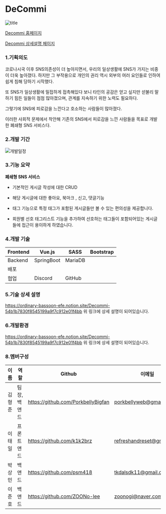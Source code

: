 

# DeCommi

![title](https://user-images.githubusercontent.com/102857959/194991265-d3ffa7c8-3347-48d5-be27-325cf2396152.jpg)

[Decommi 홈페이지]()


[Decommi 상세설명 페이지](https://ordinary-bassoon-efe.notion.site/Decommi-54b1b7830f8545199a9f7c912e01f4bb)

### 1.기획의도

코로나시국 이후 SNS의존성이 더 높아지면서, 우리의 일상생활에 SNS가 가지는 비중이 더욱 높아졌다. 하지만 그 부작용으로 개인의 권리 역시 외부의 여러 요인들로 인하여 쉽게 침해 당하기 시작했다.

또 SNS가 일상생활에 밀접하게 접촉해있다 보니 타인의 공감은 얻고 싶지만 섣불리 말하기 힘든 일들이 점점 많아졌으며, 관계를 지속하기 위한 노력도 필요하다.

그렇기에 SNS에 피로감을 느낀다고 호소하는 사람들이 많아졌다.

이러한 사회적 문제에서 착안해 기존의 SNS에서 피로감을 느낀 사람들을 목표로 개발한 폐쇄형 SNS 서비스다.

### 2.개발 기간

![개발일정](https://user-images.githubusercontent.com/102857959/194991254-a464eea8-732a-4487-a23f-3a5a0c1fd67a.jpg)

### 3.기능 요약

**폐쇄형 SNS 서비스**

- 기본적인 게시글 작성에 대한 CRUD

- 해당 게시글에 대한 좋아요, 북마크 , 신고, 댓글기능

- 태그 기능으로 특정 태그가 포함된 게시글들만 볼 수 있는 편의성을 제공합니다.

- 회원별 선호 태그리스트 기능을 추가하여 선호하는 태그들이 포함되어있는 게시글들에 접근이 용이하게 하였습니다.

### 4.개발 기술

| Frontend | Vue.js | SASS | Bootstrap | 
| --- | --- | --- | --- |
| Backend | SpringBoot | MariaDB |  |  
| 배포 |  |  |  | 
| 협업 | Discord | GitHub |   | 

### 5.기술 상세 설명
https://ordinary-bassoon-efe.notion.site/Decommi-54b1b7830f8545199a9f7c912e01f4bb
위 링크에 상세 설명이 되어있습니다.

### 6.개발환경
https://ordinary-bassoon-efe.notion.site/Decommi-54b1b7830f8545199a9f7c912e01f4bb
위 링크에 상세 설명이 되어있습니다.

### 8.멤버구성

| 이름 | 역할 | Github | 이메일 |
| --- | --- | --- | --- |
| 김형준 | 팀장,백앤드 | https://github.com/PorkbellyBigfan | porkbellyweb@gmail.com
| 이태일 | 프론트앤드 | https://github.com/k1k2brz | refreshandreset@gmail.com
| 박상민 | 백앤드 | https://github.com/psm418 | tkdalsdk11@gmail.com
| 이준호 | 백앤드 | https://github.com/ZOONo-lee | zoonogi@naver.com 
